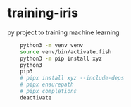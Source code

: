 # training-iris
py project to training machine learning

```bash
    python3 -m venv venv
    source venv/bin/activate.fish
    python3 -m pip install xyz
    python3
    pip3
    # pipx install xyz --include-deps
    # pipx ensurepath
    # pipx completions
    deactivate
```
